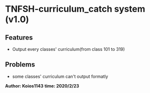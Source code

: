 # TNFSH-curriculum_catch system (v1.0)

## Features
- Output every classes' curriculum(from class 101 to 319)

## Problems
- some classes' curriculum can't output formatly

**Author: Koios1143**
**time: 2020/2/23**